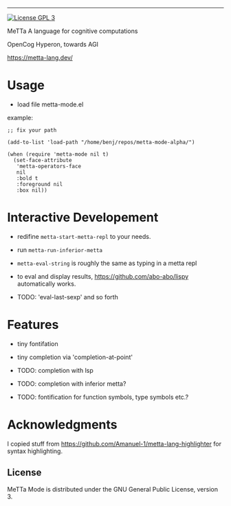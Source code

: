 
-----------
[![License GPL 3][badge-license]](http://www.gnu.org/licenses/gpl-3.0.txt)

MeTTa
A language for cognitive computations

OpenCog Hyperon, towards AGI

https://metta-lang.dev/

# Usage

- load file metta-mode.el

example: 

``` elisp
;; fix your path

(add-to-list 'load-path "/home/benj/repos/metta-mode-alpha/")

(when (require 'metta-mode nil t)
  (set-face-attribute
   'metta-operators-face
   nil
   :bold t
   :foreground nil
   :box nil))
```

# Interactive Developement

- redifine `metta-start-metta-repl` to your needs. 
- run `metta-run-inferior-metta`
- `metta-eval-string` is roughly the same as typing in a metta repl

- to eval and display results, https://github.com/abo-abo/lispy automatically works. 
- TODO: 'eval-last-sexp' and so forth 

# Features

- tiny fontifation
- tiny completion via 'completion-at-point'

- TODO: completion with lsp
- TODO: completion with inferior metta? 
- TODO: fontification for function symbols, type symbols etc.? 


# Acknowledgments

I copied stuff from https://github.com/Amanuel-1/metta-lang-highlighter for syntax highlighting.


## License

MeTTa Mode is distributed under the GNU General Public License, version 3.

[badge-license]: https://img.shields.io/badge/license-GPL_3-green.svg
